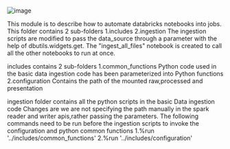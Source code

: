 ![image](https://github.com/ChandraliSarkar/PySpark-Personal-Project/assets/91789144/c36a10b1-2beb-4435-8e5d-63d0a9892f5e)

This module is to describe how to automate databricks notebooks into jobs.
This folder contains 2 sub-folders
1.includes
2.ingestion
The ingestion scripts are modified to pass the data_source through a parameter with the help of dbutils.widgets.get.
The "ingest_all_files" notebook is created to call all the other notebooks to run at once.

includes contains 2 sub-folders
1.common_functions
Python code used in the basic data ingestion code has been parameterized into Python functions
2.configuration
Contains the path of the mounted raw,processed and presentation

ingestion folder contains all the python scripts in the basic Data ingestion code
Changes are we are not specifying the path manually in the spark reader and writer apis,rather passing the parameters.
The following commands need to be run before the ingestion scripts to invoke the configuration and python common functions
1.%run '../includes/common_functions'
2.%run '../includes/configuration'
